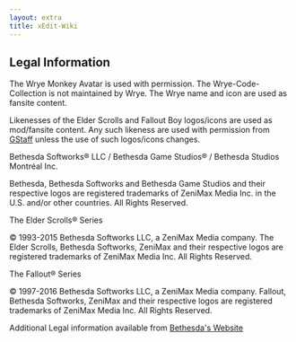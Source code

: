 ```yaml
---
layout: extra
title: xEdit-Wiki
---
```

## Legal Information

The Wrye Monkey Avatar is used with permission. The Wrye-Code-Collection is not maintained by Wrye.  The Wrye name and icon are used as fansite content.

Likenesses of the Elder Scrolls and Fallout Boy logos/icons are used as mod/fansite content.  Any such likeness are used with permission from [GStaff](https://bethesda.net/community/user/gstaff) unless the use of such logos/icons changes.

Bethesda Softworks® LLC / Bethesda Game Studios® / Bethesda Studios Montréal Inc.

Bethesda, Bethesda Softworks and Bethesda Game Studios and their respective logos are registered trademarks of ZeniMax Media Inc. in the U.S. and/or other countries. All Rights Reserved.

The Elder Scrolls® Series

© 1993-2015 Bethesda Softworks LLC, a ZeniMax Media company. The Elder Scrolls, Bethesda Softworks, ZeniMax and their respective logos are registered trademarks of ZeniMax Media Inc. All Rights Reserved.

The Fallout® Series

© 1997-2016 Bethesda Softworks LLC, a ZeniMax Media company. Fallout, Bethesda Softworks, ZeniMax and their respective logos are registered trademarks of ZeniMax Media Inc. All Rights Reserved.

Additional Legal information available from [Bethesda's Website](https://bethesda.net/en/document/legal-information)
